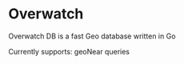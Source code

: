 # Overwatch
Overwatch DB is a fast Geo database written in Go

Currently supports: geoNear queries
 

